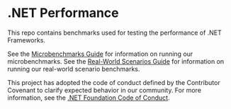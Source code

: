 ﻿# .NET Performance

This repo contains benchmarks used for testing the performance of .NET Frameworks.

See the [Microbenchmarks Guide](./src/benchmarks/micro/README.md) for information on running our microbenchmarks.
See the [Real-World Scenarios Guide](./src/benchmarks/real-world/JitBench/README.md) for information on running our real-world scenario benchmarks.

This project has adopted the code of conduct defined by the Contributor Covenant to clarify expected behavior in our community. For more information, see the [.NET Foundation Code of Conduct](https://dotnetfoundation.org/code-of-conduct).
